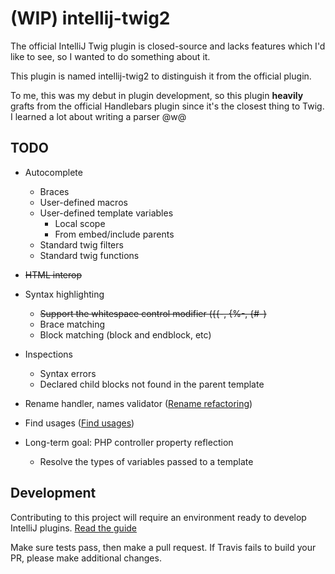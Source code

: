 # (WIP) intellij-twig2

The official IntelliJ Twig plugin is closed-source and lacks features which I'd like to see, so I wanted to do something about it. 

This plugin is named intellij-twig2 to distinguish it from the official plugin.

To me, this was my debut in plugin development, so this plugin **heavily** grafts from the official Handlebars plugin since it's the closest thing to Twig. I learned a lot about writing a parser @w@

## TODO

- Autocomplete
    - Braces
    - User-defined macros
    - User-defined template variables
        - Local scope
        - From embed/include parents
    - Standard twig filters
    - Standard twig functions
- ~~HTML interop~~
- Syntax highlighting
    - ~~Support the whitespace control modifier ({{-, {%-, {#-)~~
    - Brace matching 
    - Block matching (block and endblock, etc)
- Inspections
    - Syntax errors
    - Declared child blocks not found in the parent template
- Rename handler, names validator ([Rename refactoring](https://www.jetbrains.org/intellij/sdk/docs/reference_guide/custom_language_support/rename_refactoring.html))
- Find usages ([Find usages](https://www.jetbrains.org/intellij/sdk/docs/reference_guide/custom_language_support/find_usages.html))

- Long-term goal: PHP controller property reflection
    - Resolve the types of variables passed to a template
    
## Development

Contributing to this project will require an environment ready to develop IntelliJ plugins. [Read the guide](https://www.jetbrains.com/help/idea/configuring-intellij-platform-plugin-sdk.html)

Make sure tests pass, then make a pull request. If Travis fails to build your PR, please make additional changes.